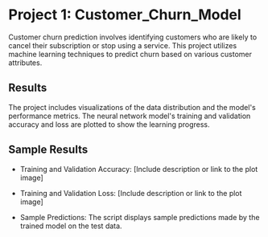 # Project 1: Customer_Churn_Model
Customer churn prediction involves identifying customers who are likely to cancel their subscription or stop using a service. This project utilizes machine learning techniques to predict churn based on various customer attributes.

## Results
The project includes visualizations of the data distribution and the model's performance metrics. The neural network model's training and validation accuracy and loss are plotted to show the learning progress.

Sample Results
--------------
- Training and Validation Accuracy:
  [Include description or link to the plot image]

- Training and Validation Loss:
  [Include description or link to the plot image]

- Sample Predictions:
  The script displays sample predictions made by the trained model on the test data.

